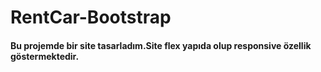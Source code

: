 # RentCar-Bootstrap

#### Bu projemde bir site tasarladım.Site flex yapıda olup responsive özellik göstermektedir.
